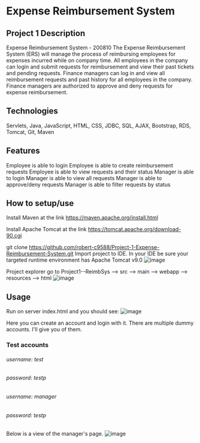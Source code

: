 # Expense Reimbursement System
## Project 1 Description

Expense Reimbursement System - 200810
The Expense Reimbursement System (ERS) will manage the process of reimbursing employees for expenses incurred while on company time. All employees in the company can login and submit requests for reimbursement and view their past tickets and pending requests. Finance managers can log in and view all reimbursement requests and past history for all employees in the company. Finance managers are authorized to approve and deny requests for expense reimbursement.

## Technologies 
Servlets, Java, JavaScript, HTML, CSS, JDBC, SQL, AJAX, Bootstrap, RDS, Tomcat, Git, Maven

## Features
Employee is able to login
Employee is able to create reimbursement requests
Employee is able to view requests and their status
Manager is able to login
Manager is able to view all requests
Manager is able to approve/deny requests
Manager is able to filter requests by status

## How to setup/use
Install Maven at the link https://maven.apache.org/install.html

Install Apache Tomcat at the link https://tomcat.apache.org/download-90.cgi

git clone https://github.com/robert-c9588/Project-1-Expense-Reimbursement-System.git
Import project to IDE. In your IDE be sure your targeted runtime environment has Apache Tomcat v9.0
![image](https://user-images.githubusercontent.com/79052471/112250911-80ebb700-8c17-11eb-8514-50f23f8b1995.png)

Project explorer go to
Project1--ReimbSys --> src --> main --> webapp --> resources --> html
![image](https://user-images.githubusercontent.com/79052471/112250845-61ed2500-8c17-11eb-9750-3b5e1d6c7cbf.png)

## Usage
Run on server index.html and you should see:
![image](https://user-images.githubusercontent.com/79052471/112251420-70880c00-8c18-11eb-94f0-c76fd38aeaae.png)

Here you can create an account and login with it.
There are multiple dummy accounts. I'll give you of them.
### Test accounts 
###### username: test
###### password: testp

###### username: manager
###### password: testp

Below is a view of the manager's page.
![image](https://user-images.githubusercontent.com/79052471/112251778-1b002f00-8c19-11eb-8771-e613b928b190.png)


